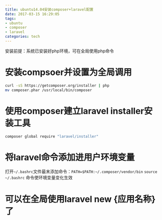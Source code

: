 ```yaml
---
title: ubuntu14.04安装composer+laravel配置
date: 2017-03-15 16:29:05
tags:
- ubuntu
- composer
- laravel
categories: tech
---
```

安装前提：系统已安装好php环境，可在全局使用php命令
# 安装compsoer并设置为全局调用
```bash
curl -sS https://getcomposer.org/installer | php
mv composer.phar /usr/local/bin/composer
```

# 使用composer建立laravel installer安装工具
```bash
composer global require "laravel/installer"
```

# 将laravel命令添加进用户环境变量
打开`~/.bashrc`文件最末添加命令：`PATH=$PATH:~/.composer/vendor/bin`
`source ~/.bashrc` 命令使环境变量变化生效

# 可以在全局使用laravel new {应用名称}了